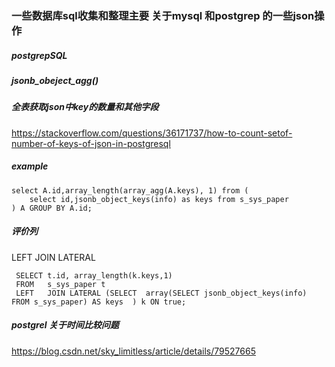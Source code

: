 ### 一些数据库sql收集和整理主要 关于mysql 和postgrep 的一些json操作
##### postgrepSQL

##### jsonb_obeject_agg()

##### 全表获取json中key的数量和其他字段
https://stackoverflow.com/questions/36171737/how-to-count-setof-number-of-keys-of-json-in-postgresql
##### example
````
select A.id,array_length(array_agg(A.keys), 1) from (
    select id,jsonb_object_keys(info) as keys from s_sys_paper 
) A GROUP BY A.id;
````
##### 评价列
LEFT JOIN LATERAL
````	
 SELECT t.id, array_length(k.keys,1)
 FROM   s_sys_paper t
 LEFT   JOIN LATERAL (SELECT  array(SELECT jsonb_object_keys(info) FROM s_sys_paper) AS keys  ) k ON true;
````
##### postgrel 关于时间比较问题
https://blog.csdn.net/sky_limitless/article/details/79527665 

